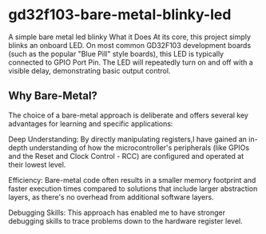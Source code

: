 # gd32f103-bare-metal-blinky-led
A simple bare metal led blinky 
What it Does
At its core, this project simply blinks an onboard LED. On most common GD32F103 development boards (such as the popular "Blue Pill" style boards), this LED is typically connected to GPIO Port Pin. The LED will repeatedly turn on and off with a visible delay, demonstrating basic output control.

## Why Bare-Metal?
The choice of a bare-metal approach is deliberate and offers several key advantages for learning and specific applications:

Deep Understanding: By directly manipulating registers,I have gained an in-depth understanding of how the microcontroller's peripherals (like GPIOs and the Reset and Clock Control - RCC) are configured and operated at their lowest level.

Efficiency: Bare-metal code often results in a smaller memory footprint and faster execution times compared to solutions that include larger abstraction layers, as there's no overhead from additional software layers.

Debugging Skills: This approach has enabled me to have stronger debugging skills to trace problems down to the hardware register level.
